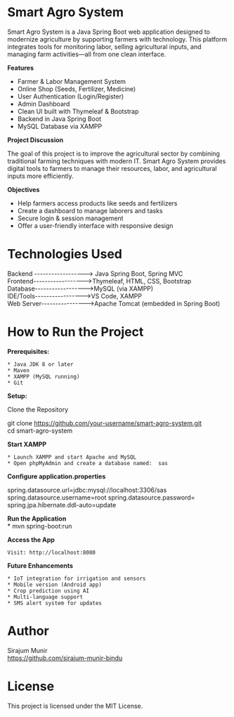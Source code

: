
# Smart Agro System

Smart Agro System is a Java Spring Boot web application designed to modernize agriculture by supporting farmers with technology. This platform integrates tools for monitoring labor, selling agricultural inputs, and managing farm activities—all from one clean interface.


<b>Features</b>

* Farmer & Labor Management System
* Online Shop (Seeds, Fertilizer, Medicine)
* User Authentication (Login/Register)
* Admin Dashboard
* Clean UI built with Thymeleaf & Bootstrap
* Backend in Java Spring Boot
* MySQL Database via XAMPP


<b>Project Discussion</b>

The goal of this project is to improve the agricultural sector by combining traditional farming techniques with modern IT. Smart Agro System provides digital tools to farmers to manage their resources, labor, and agricultural inputs more efficiently.


<b>Objectives</b>

* Help farmers access products like seeds and fertilizers
* Create a dashboard to manage laborers and tasks
* Secure login & session management
* Offer a user-friendly interface with responsive design


# Technologies Used

Backend	------------------>  Java Spring Boot, Spring MVC<br>
Frontend------------------>Thymeleaf, HTML, CSS, Bootstrap<br>
Database------------------>MySQL (via XAMPP)<br>
IDE/Tools----------------->VS Code, XAMPP<br>
Web Server---------------->Apache Tomcat (embedded in Spring Boot)<br>


# How to Run the Project

<b>Prerequisites:</b>

    * Java JDK 8 or later
    * Maven
    * XAMPP (MySQL running)
    * Git

<b>Setup:</b>

Clone the Repository<br>

git clone https://github.com/your-username/smart-agro-system.git<br>
cd smart-agro-system

<b>Start XAMPP</b>

    * Launch XAMPP and start Apache and MySQL
    * Open phpMyAdmin and create a database named:  sas

<b>Configure application.properties</b>

spring.datasource.url=jdbc:mysql://localhost:3306/sas
spring.datasource.username=root
spring.datasource.password=
spring.jpa.hibernate.ddl-auto=update

<b>Run the Application</b><br>
     * mvn spring-boot:run

<b>Access the App</b>

    Visit: http://localhost:8080


<b>Future Enhancements</b>

    * IoT integration for irrigation and sensors
    * Mobile version (Android app)
    * Crop prediction using AI
    * Multi-language support
    * SMS alert system for updates


# Author

Sirajum Munir<br>
https://github.com/sirajum-munir-bindu


# License

This project is licensed under the MIT License. 


